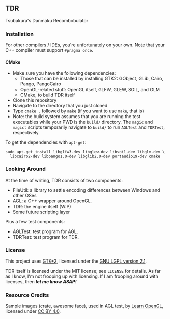 ## TDR

Tsubakura's Danmaku Recombobulator

### Installation

For other compilers / IDEs, you're unfortunately on your own. Note that your C++ compiler must support `#pragma once`.

#### CMake

* Make sure you have the following dependencies:
  * Those that can be installed by installing GTK2: GObject, GLib, Cairo, Pango, PangoCairo
  * OpenGL-related stuff: OpenGL itself, GLFW, GLEW, SOIL, and GLM
  * CMake, to build TDR itself
* Clone this repository
* Navigate to the directory that you just cloned
* Type `cmake .` followed by `make` (if you want to use `make`, that is)
* Note: the build system assumes that you are running the test executables while your PWD is the `build/` directory. The `magic` and `magict` scripts temporarily navigate to `build/` to run `AGLTest` and `TDRTest`, respectively.

To get the dependencies with `apt-get`:

    sudo apt-get install libglfw3-dev libglew-dev libsoil-dev libglm-dev \
      libcairo2-dev libpango1.0-dev libglib2.0-dev portaudio19-dev cmake

### Looking Around

At the time of writing, TDR consists of two components:

* FileUtil: a library to settle encoding differences between Windows and other OSes
* AGL: a C++ wrapper around OpenGL.
* TDR: the engine itself (WIP)
* Some future scripting layer

Plus a few test components:

* AGLTest: test program for AGL.
* TDRTest: test program for TDR.

### License

This project uses [GTK+2](http://www.gtk.org/), licensed under the [GNU LGPL version 2.1](http://www.gnu.org/licenses/old-licenses/lgpl-2.1.html).

TDR itself is licensed under the MIT license; see `LICENSE` for details. As far as I know, I'm not frooping up with licensing. If I am frooping around with licenses, then ***let me know ASAP!***

### Resource Credits

Sample images (crate, awesome face), used in AGL test, by [Learn OpenGL](http://www.learnopengl.com), licensed under [CC BY 4.0](https://creativecommons.org/licenses/by/4.0/).
